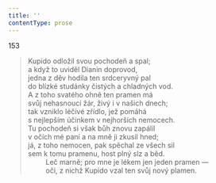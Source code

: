 ```yaml
---
title: ''
contentType: prose
---
```


153

> Kupido odložil svou pochodeň a spal;  
> a když to uviděl Dianin doprovod,  
> jedna z děv hodila ten srdceryvný pal  
> do blízké studánky čistých a chladných vod.  
> A z toho svatého ohně ten pramen má  
> svůj nehasnoucí žár, živý i v našich dnech;  
> tak vzniklo léčivé zřídlo, jež pomáhá  
> s nejlepším účinkem v nejhorších nemocech.  
> Tu pochodeň si však bůh znovu zapálil  
> v očích mé paní a na mně ji zkusil hned;  
> já, z toho nemocen, pak spěchal ze všech sil  
> sem k tomu pramenu, host plný slz a běd.  
>          Leč marně; pro mne je lékem jen jeden pramen —  
>          oči, z nichž Kupido vzal ten svůj nový plamen.
